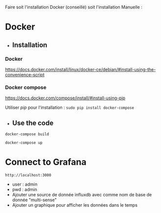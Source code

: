 Faire soit l'installation Docker (conseillé) soit l'installation Manuelle :

# Docker

* ## Installation

### Docker

https://docs.docker.com/install/linux/docker-ce/debian/#install-using-the-convenience-script

### Docker compose

https://docs.docker.com/compose/install/#install-using-pip

Utiliser _pip_ pour l'installation :
`sudo pip install docker-compose`

* ## Use the code

`docker-compose build`

`docker-compose up`

# Connect to Grafana

`http://localhost:3000`

* user : admin
* pwd : admin
* Ajouter une source de donnée influxdb avec comme nom de base de donnée "multi-sense"
* Ajouter un graphique pour afficher les données dans le temps